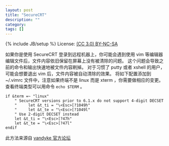 ```yaml
---
layout: post
title: "SecureCRT"
description: ""
category: 
tags: []
---
```

{% include JB/setup %}
License: [(CC 3.0) BY-NC-SA](http://creativecommons.org/licenses/by-nc-sa/3.0/)

如果你是使用 SecureCRT 登录到远程机器上，你可能会遇到使用 vim 等编辑器编辑文件后，文件内容依旧保留在屏幕上没有被清除的问题。
这个问题会导致之前的命令和输出快速地被文件内容刷掉。
对于习惯了 putty 或者 xshell 的用户，可能会想要退出 vim 后，文件内容被自动清除的效果。
将如下配置添加到 ~/.vimrc 文件中，注意如果终端不是 linux 而是 xterm ，你需要做相应的变更。
查看终端类型可以用命令 `echo $TERM` 。

~~~
if &term =~ "linux"
    " SecureCRT versions prior to 6.1.x do not support 4-digit DECSET
    "     let &t_ti = "\<Esc>[?1049h"
    "     let &t_te = "\<Esc>[?1049l"
    " Use 2-digit DECSET instead
    let &t_ti = "\<Esc>[?47h"
    let &t_te = "\<Esc>[?47l"
endif
~~~

此方法来源自 [ vandyke 官方论坛](https://forums.vandyke.com/showthread.php?t=3431)
